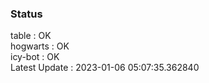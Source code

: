 ### Status


table : OK  
hogwarts : OK  
icy-bot : OK  
Latest Update : 2023-01-06 05:07:35.362840
